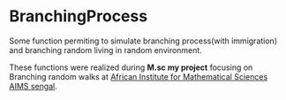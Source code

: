 # BranchingProcess
Some function permiting to simulate branching process(with immigration) and branching random living in random environment.

These functions were realized during **M.sc my project** focusing  on Branching random walks at [African Institute for Mathematical Sciences AIMS sengal](http://www.aims-senegal.org/). 

